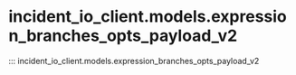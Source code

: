 # incident_io_client.models.expression_branches_opts_payload_v2

::: incident_io_client.models.expression_branches_opts_payload_v2
